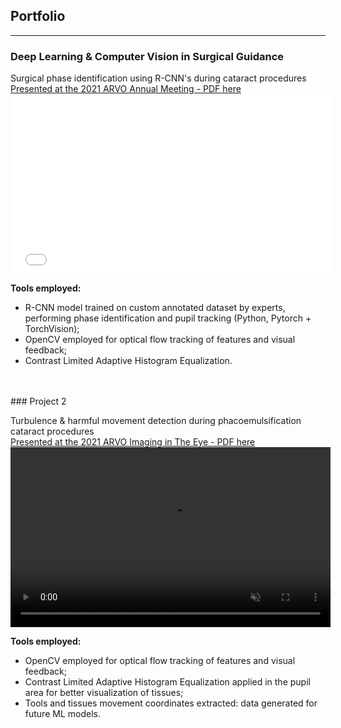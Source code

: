 ## Portfolio

---

### Deep Learning & Computer Vision in Surgical Guidance

Surgical phase identification using R-CNN's during cataract procedures
<br>
[Presented at the 2021 ARVO Annual Meeting - PDF here](/pdf/Nespolo_ARVO_POSTER.pdf)
<br>
<embed src="/pdf/Nespolo_ARVO_POSTER.pdf#toolbar=0 " width="512px" height="288px"/>

**Tools employed:** 
- R-CNN model trained on custom annotated dataset by experts, performing phase identification and pupil tracking (Python, Pytorch + TorchVision);
- OpenCV employed for optical flow tracking of features and visual feedback;
- Contrast Limited Adaptive Histogram Equalization.
<br>

<br>
### Project 2

Turbulence & harmful movement detection during phacoemulsification cataract procedures<br>
[Presented at the 2021 ARVO Imaging in The Eye - PDF here](/pdf/Nespolo_ARVO_IMAGING.pdf)
<br>
<video width="512" height="288" autoplay muted loop>
  <source src="videos/phaco_ppt.mp4" type="video/mp4">
</video>

**Tools employed:** 
- OpenCV employed for optical flow tracking of features and visual feedback;
- Contrast Limited Adaptive Histogram Equalization applied in the pupil area for better visualization of tissues;
- Tools and tissues movement coordinates extracted: data generated for future ML models.
<br>


